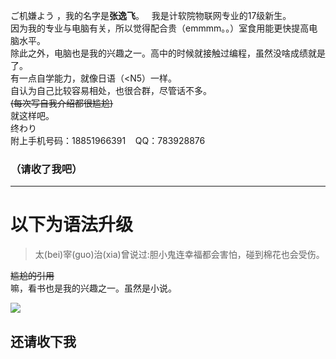 ご机嫌よう ，我的名字是**张逸飞**。  
我是计软院物联网专业的17级新生。  
因为我的专业与电脑有关，所以觉得配合贵（emmmm。。）室食用能更快提高电脑水平。  
除此之外，电脑也是我的兴趣之一。高中的时候就接触过编程，虽然没啥成绩就是了。  
有一点自学能力，就像日语（<N5）一样。  
自认为自己比较容易相处，也很合群，尽管话不多。  
~~(每次写自我介绍都很尴尬)~~  
就这样吧。  
终わり  
附上手机号码：18851966391    QQ：783928876
### （请收了我吧）

***


# **以下为语法升级**
>太(bei)宰(guo)治(xia)曾说过:胆小鬼连幸福都会害怕，碰到棉花也会受伤。

~~尴尬的引用~~  
嘛，看书也是我的兴趣之一。虽然是小说。


![](https://timgsa.baidu.com/timg?image&quality=80&size=b9999_10000&sec=1508078331643&di=d41d8cd98f00b204e9800998ecf8427e&imgtype=0&src=http%3A%2F%2Fd.hiphotos.baidu.com%2Fzhidao%2Fpic%2Fitem%2F9e3df8dcd100baa1f60bf4c44410b912c8fc2ead.jpg)









## 还请收下我
